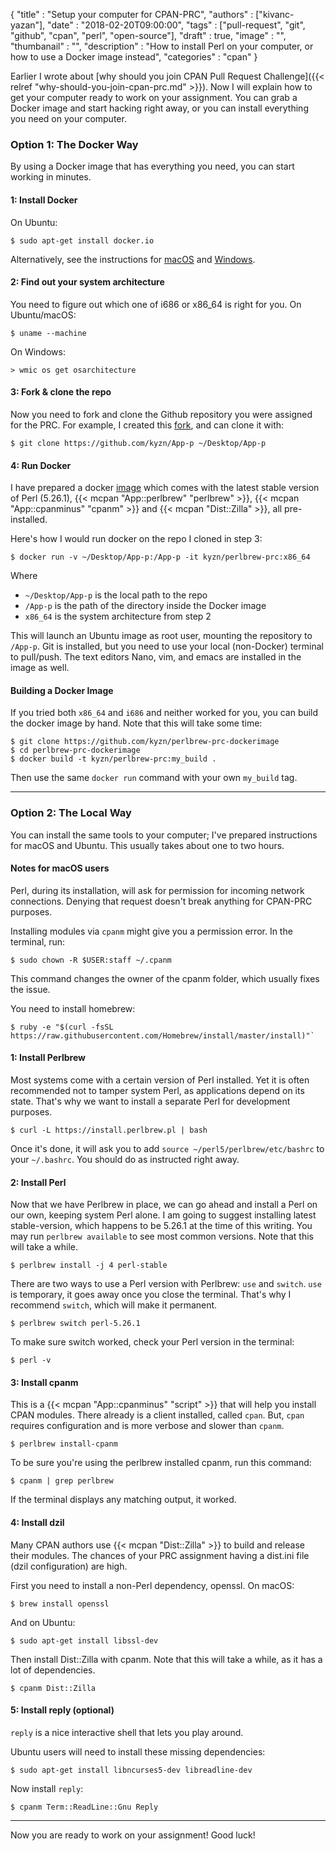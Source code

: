   {
    "title"       : "Setup your computer for CPAN-PRC",
    "authors"     : ["kivanc-yazan"],
    "date"        : "2018-02-20T09:00:00",
    "tags"        : ["pull-request", "git", "github", "cpan", "perl", "open-source"],
    "draft"       : true,
    "image"       : "",
    "thumbanail"  : "",
    "description" : "How to install Perl on your computer, or how to use a Docker image instead",
    "categories"  : "cpan"
  }

Earlier I wrote about [why should you join CPAN Pull Request Challenge]({{< relref "why-should-you-join-cpan-prc.md" >}}). Now I will explain how to get your computer ready to work on your assignment. You can grab a Docker image and start hacking right away, or you can install everything you need on your computer.

### Option 1: The Docker Way

By using a Docker image that has everything you need, you can start working in minutes.

#### 1: Install Docker

On Ubuntu:

    $ sudo apt-get install docker.io

Alternatively, see the instructions for [macOS](https://docs.docker.com/docker-for-mac/install/) and [Windows](https://docs.docker.com/docker-for-windows/install/).

#### 2: Find out your system architecture

You need to figure out which one of i686 or x86_64 is right for you. On Ubuntu/macOS:

    $ uname --machine

On Windows:

    > wmic os get osarchitecture

#### 3: Fork & clone the repo

Now you need to fork and clone the Github repository you were assigned for the PRC. For example, I created this [fork](https://github.com/kyzn/App-p), and can clone it with:

    $ git clone https://github.com/kyzn/App-p ~/Desktop/App-p

#### 4: Run Docker

I have prepared a docker [image](https://github.com/kyzn/perlbrew-prc-dockerimage) which comes with the latest stable version of Perl (5.26.1), {{< mcpan "App::perlbrew" "perlbrew" >}}, {{< mcpan "App::cpanminus" "cpanm" >}} and {{< mcpan "Dist::Zilla" >}}, all pre-installed.

Here's how I would run docker on the repo I cloned in step 3:

    $ docker run -v ~/Desktop/App-p:/App-p -it kyzn/perlbrew-prc:x86_64

Where
  - `~/Desktop/App-p` is the local path to the repo
  - `/App-p` is the path of the directory inside the Docker image
  - `x86_64` is the system architecture from step 2

This will launch an Ubuntu image as root user, mounting the repository to `/App-p`. Git is installed, but you need to use your local (non-Docker) terminal to pull/push. The text editors Nano, vim, and emacs are installed in the image as well.

#### Building a Docker Image

If you tried both `x86_64` and `i686` and neither worked for you, you can build the docker image by hand. Note that this will take some time:

    $ git clone https://github.com/kyzn/perlbrew-prc-dockerimage
    $ cd perlbrew-prc-dockerimage
    $ docker build -t kyzn/perlbrew-prc:my_build .

Then use the same `docker run` command with your own `my_build` tag.

---

### Option 2: The Local Way

You can install the same tools to your computer; I've prepared instructions for macOS and Ubuntu. This usually takes about one to two hours.

#### Notes for macOS users

Perl, during its installation, will ask for permission for incoming network connections. Denying that request doesn't break anything for CPAN-PRC purposes.

Installing modules via `cpanm` might give you a permission error. In the terminal, run:

    $ sudo chown -R $USER:staff ~/.cpanm

This command changes the owner of the cpanm folder, which usually fixes the issue.

You need to install homebrew:

    $ ruby -e "$(curl -fsSL https://raw.githubusercontent.com/Homebrew/install/master/install)"`

#### 1: Install Perlbrew

Most systems come with a certain version of Perl installed. Yet it is often recommended not to tamper system Perl, as applications depend on its state. That's why we want to install a separate Perl for development purposes.

    $ curl -L https://install.perlbrew.pl | bash

Once it's done, it will ask you to add `source ~/perl5/perlbrew/etc/bashrc` to your `~/.bashrc`. You should do as instructed right away.

#### 2: Install Perl

Now that we have Perlbrew in place, we can go ahead and install a Perl on our own, keeping system Perl alone. I am going to suggest installing latest stable-version, which happens to be 5.26.1 at the time of this writing. You may run `perlbrew available` to see most common versions. Note that this will take a while.

    $ perlbrew install -j 4 perl-stable

There are two ways to use a Perl version with Perlbrew: `use` and `switch`. `use` is temporary, it goes away once you close the terminal. That's why I recommend `switch`, which will make it permanent.

    $ perlbrew switch perl-5.26.1

To make sure switch worked, check your Perl version in the terminal:

    $ perl -v

#### 3: Install cpanm

This is a {{< mcpan "App::cpanminus" "script" >}} that will help you install CPAN modules. There already is a client installed, called `cpan`. But, `cpan` requires configuration and is more verbose and slower than `cpanm`.

    $ perlbrew install-cpanm

To be sure you're using the perlbrew installed cpanm, run this command:

    $ cpanm | grep perlbrew

If the terminal displays any matching output, it worked.

#### 4: Install dzil

Many CPAN authors use {{< mcpan "Dist::Zilla" >}} to build and release their modules. The chances of your PRC assignment having a dist.ini file (dzil configuration) are high.

First you need to install a non-Perl dependency, openssl. On macOS:

    $ brew install openssl

And on Ubuntu:

    $ sudo apt-get install libssl-dev

Then install Dist::Zilla with cpanm. Note that this will take a while, as it has a lot of dependencies.

    $ cpanm Dist::Zilla

#### 5: Install reply (optional)

`reply` is a nice interactive shell that lets you play around.

Ubuntu users will need to install these missing dependencies:

    $ sudo apt-get install libncurses5-dev libreadline-dev

Now install `reply`:

    $ cpanm Term::ReadLine::Gnu Reply

---

Now you are ready to work on your assignment! Good luck!
